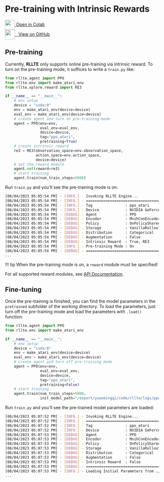 # Pre-training with Intrinsic Rewards

<div class="badge">
<a href="https://colab.research.google.com/github/RLE-Foundation/rllte/blob/main/examples/pretraining.ipynb">
<img src="../../../assets/images/colab-logo.svg" style="height: 32px; vertical-align:middle;">
Open in Colab
</a>
</div>

<div class="badge">
<a href="https://github.com/RLE-Foundation/rllte/blob/main/examples/pretraining.ipynb">
<img src="../../../assets/images/github-logo.svg" style="height: 32px; vertical-align:middle;">
&nbsp;&nbsp;View on GitHub
</a>
</div>

## Pre-training
Currently, **RLLTE** only supports online pre-training via intrinsic reward. To turn on the pre-training mode, 
it suffices to write a `train.py` like:
```py title="train.py"
from rllte.agent import PPO
from rllte.env import make_atari_env
from rllte.xplore.reward import RE3

if __name__ == "__main__":
    # env setup
    device = "cuda:0"
    env = make_atari_env(device=device)
    eval_env = make_atari_env(device=device)
    # create agent and turn on pre-training mode
    agent = PPO(env=env, 
                eval_env=eval_env, 
                device=device,
                tag="ppo_atari",
                pretraining=True)
    # create intrinsic reward
    re3 = RE3(observation_space=env.observation_space,
              action_space=env.action_space,
              device=device)
    # set the reward module
    agent.set(reward=re3)
    # start training
    agent.train(num_train_steps=5000)
```
Run `train.py` and you'll see the pre-training mode is on:
``` sh
[08/04/2023 05:05:54 PM] - [INFO.] - Invoking RLLTE Engine...
[08/04/2023 05:05:54 PM] - [INFO.] - ================================================================================
[08/04/2023 05:05:54 PM] - [INFO.] - Tag               : ppo_atari
[08/04/2023 05:05:54 PM] - [INFO.] - Device            : NVIDIA GeForce RTX 3090
[08/04/2023 05:05:54 PM] - [DEBUG] - Agent             : PPO
[08/04/2023 05:05:54 PM] - [DEBUG] - Encoder           : MnihCnnEncoder
[08/04/2023 05:05:54 PM] - [DEBUG] - Policy            : OnPolicySharedActorCritic
[08/04/2023 05:05:54 PM] - [DEBUG] - Storage           : VanillaRolloutStorage
[08/04/2023 05:05:54 PM] - [DEBUG] - Distribution      : Categorical
[08/04/2023 05:05:54 PM] - [DEBUG] - Augmentation      : False
[08/04/2023 05:05:54 PM] - [DEBUG] - Intrinsic Reward  : True, RE3
[08/04/2023 05:05:54 PM] - [INFO.] - Pre-training Mode : On
[08/04/2023 05:05:54 PM] - [DEBUG] - ================================================================================
...
```

!!! tip
    When the pre-training mode is on, a `reward` module must be specified!
    
For all supported reward modules, see [API Documentation](https://docs.rllte.dev/api/).

## Fine-tuning
Once the pre-training is finished, you can find the model parameters in the `pretrained` subfolder of the working directory. To 
load the parameters, just turn off the pre-training mode and load the parameters with `.load()` function:

```py title="train.py"
from rllte.agent import PPO
from rllte.env import make_atari_env

if __name__ == "__main__":
    # env setup
    device = "cuda:0"
    env = make_atari_env(device=device)
    eval_env = make_atari_env(device=device)
    # create agent and turn off pre-training mode
    agent = PPO(env=env, 
                eval_env=eval_env, 
                device=device,
                tag="ppo_atari",
                pretraining=False)
    # start training
    agent.train(num_train_steps=5000,
                init_model_path="/export/yuanmingqi/code/rllte/logs/ppo_atari/2023-06-05-02-42-12/pretrained/pretrained.pth")
```
Run `train.py` and you'll see the pre-trained model parameters are loaded:
``` sh
[08/04/2023 05:07:52 PM] - [INFO.] - Invoking RLLTE Engine...
[08/04/2023 05:07:52 PM] - [INFO.] - ================================================================================
[08/04/2023 05:07:52 PM] - [INFO.] - Tag               : ppo_atari
[08/04/2023 05:07:52 PM] - [INFO.] - Device            : NVIDIA GeForce RTX 3090
[08/04/2023 05:07:53 PM] - [DEBUG] - Agent             : PPO
[08/04/2023 05:07:53 PM] - [DEBUG] - Encoder           : MnihCnnEncoder
[08/04/2023 05:07:53 PM] - [DEBUG] - Policy            : OnPolicySharedActorCritic
[08/04/2023 05:07:53 PM] - [DEBUG] - Storage           : VanillaRolloutStorage
[08/04/2023 05:07:53 PM] - [DEBUG] - Distribution      : Categorical
[08/04/2023 05:07:53 PM] - [DEBUG] - Augmentation      : False
[08/04/2023 05:07:53 PM] - [DEBUG] - Intrinsic Reward  : False
[08/04/2023 05:07:53 PM] - [DEBUG] - ================================================================================
[08/04/2023 05:07:53 PM] - [INFO.] - Loading Initial Parameters from ./logs/ppo_atari/...
...
```